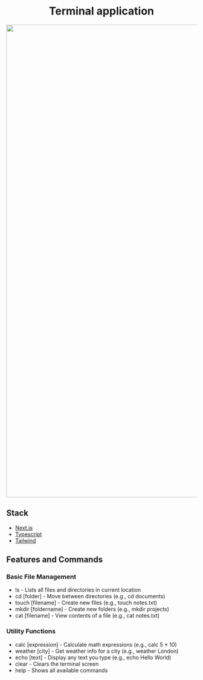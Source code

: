 <h1 align="center">
 Terminal application
</h1>
<p align="center">
 
</p>
<p align="center">
 <img width="1250" alt="localterminal" src="https://github.com/user-attachments/assets/2a1f7894-04f7-4376-84a3-45bd61213546" />
 </p>

 
## Stack
- [Next.js](https://nextjs.org/)
- [Typescript](https://nextjs.org/learn/excel/typescript)
- [Tailwind](https://tailwindcss.com/docs/guides/nextjs)


## Features and Commands 



### Basic File Management


- ls - Lists all files and directories in current location
- cd [folder] - Move between directories (e.g., cd documents)
- touch [filename] - Create new files (e.g., touch notes.txt)
- mkdir [foldername] - Create new folders (e.g., mkdir projects)
- cat [filename] - View contents of a file (e.g., cat notes.txt)


### Utility Functions


- calc [expression] - Calculate math expressions (e.g., calc 5 * 10)
- weather [city] - Get weather info for a city (e.g., weather London)
- echo [text] - Display any text you type (e.g., echo Hello World)
- clear - Clears the terminal screen
- help - Shows all available commands

